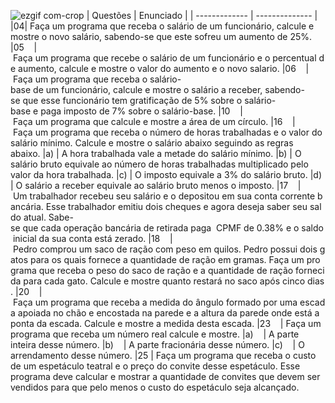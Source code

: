 
![ezgif com-crop](https://user-images.githubusercontent.com/125037138/224165063-0c500cd0-c902-426c-987e-c99c45b1a779.jpg) 
| Questões | Enunciado | 
 | ------------- | -------------- |
 |04| Faça um programa que receba o salário de um funcionário, calcule e mostre o novo salário, sabendo-se que este sofreu um aumento de 25%. 
|05    | Faça um programa que recebe o salário de um funcionário e o percentual de aumento, calcule e mostre o valor do aumento e o novo salario. 
|06    | Faça um programa que receba o salário-base de um funcionário, calcule e mostre o salário a receber, sabendo-se que esse funcionário tem gratificação de 5% sobre o salário-base e paga imposto de 7% sobre o salário-base. 
|10    | Faça um programa que calcule e mostre a área de um círculo.
|16    | Faça um programa que receba o número de horas trabalhadas e o valor do salário mínimo. Calcule e mostre o salário abaixo seguindo as regras abaixo. 
|a)    | A hora trabalhada vale a metade do salário mínimo.
|b)    | O salário bruto equivale ao número de horas trabalhadas multiplicado pelo valor da hora trabalhada.
|c)    | O imposto equivale a 3% do salário bruto.
|d)    | O salário a receber equivale ao salário bruto menos o imposto.
|17    | Um trabalhador recebeu seu salário e o depositou em sua conta corrente bancária. Esse trabalhador emitiu dois cheques e agora deseja saber seu saldo atual. Sabe-se que cada operação bancária de retirada paga  CPMF de 0.38% e o saldo inicial da sua conta está zerado. 
|18    | Pedro comprou um saco de ração com peso em quilos. Pedro possui dois gatos para os quais fornece a quantidade de ração em gramas. Faça um programa que receba o peso do saco de ração e a quantidade de ração fornecida para cada gato. Calcule e mostre quanto restará no saco após cinco dias. 
|20    | Faça um programa que receba a medida do ângulo formado por uma escada apoiada no chão e encostada na parede e a altura da parede onde está a ponta da escada. Calcule e mostre a medida desta escada. 
|23    | Faça um programa que receba um número real calcule e mostre.
|a)    | A parte inteira desse número.
|b)    | A parte fracionária desse número.
|c)    | O arrendamento desse número.
|25    | Faça um programa que receba o custo de um espetáculo teatral e o preço do convite desse espetáculo. Esse programa deve calcular e mostrar a quantidade de convites que devem ser vendidos para que pelo menos o custo do espetáculo seja alcançado.

